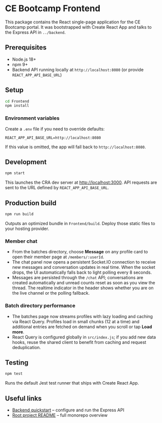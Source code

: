 # CE Bootcamp Frontend

This package contains the React single-page application for the CE Bootcamp portal. It was bootstrapped with Create React App and talks to the Express API in `../backend`.

## Prerequisites

- Node.js 18+
- npm 9+
- Backend API running locally at `http://localhost:8080` (or provide `REACT_APP_API_BASE_URL`)

## Setup

```bash
cd Frontend
npm install
```

### Environment variables

Create a `.env` file if you need to override defaults:

```
REACT_APP_API_BASE_URL=http://localhost:8080
```

If this value is omitted, the app will fall back to `http://localhost:8080`.

## Development

```bash
npm start
```

This launches the CRA dev server at <http://localhost:3000>. API requests are sent to the URL defined by `REACT_APP_API_BASE_URL`.

## Production build

```bash
npm run build
```

Outputs an optimized bundle in `Frontend/build`. Deploy those static files to your hosting provider.

### Member chat

- From the batches directory, choose **Message** on any profile card to open their member page at `/members/:userId`.
- The chat panel now opens a persistent Socket.IO connection to receive new messages and conversation updates in real time. When the socket drops, the UI automatically falls back to light polling every 8 seconds.
- Messages are persisted through the `/chat` API; conversations are created automatically and unread counts reset as soon as you view the thread. The realtime indicator in the header shows whether you are on the live channel or the polling fallback.

### Batch directory performance

- The batches page now streams profiles with lazy loading and caching via React Query. Profiles load in small chunks (12 at a time) and additional entries are fetched on demand when you scroll or tap **Load more**.
- React Query is configured globally in `src/index.js`; if you add new data hooks, reuse the shared client to benefit from caching and request deduplication.

## Testing

```bash
npm test
```

Runs the default Jest test runner that ships with Create React App.

## Useful links

- [Backend quickstart](../backend/README.md) – configure and run the Express API
- [Root project README](../README.md) – full monorepo overview